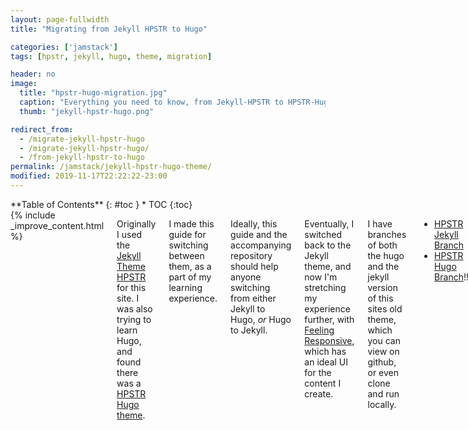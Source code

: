 ```yaml
---
layout: page-fullwidth
title: "Migrating from Jekyll HPSTR to Hugo"

categories: ['jamstack']
tags: [hpstr, jekyll, hugo, theme, migration]

header: no
image:
  title: "hpstr-hugo-migration.jpg"
  caption: "Everything you need to know, from Jekyll-HPSTR to HPSTR-Hugo"
  thumb: "jekyll-hpstr-hugo.png"

redirect_from:
  - /migrate-jekyll-hpstr-hugo
  - /migrate-jekyll-hpstr-hugo/
  - /from-jekyll-hpstr-to-hugo
permalink: /jamstack/jekyll-hpstr-hugo-theme/
modified: 2019-11-17T22:22:22-23:00
---
```

<div class="row">
<div class="medium-4 medium-push-8 columns" markdown="1">
<div class="panel radius" markdown="1">
**Table of Contents**
{: #toc }
*  TOC
{:toc}
</div>
</div><!-- /.medium-4.columns -->



<div class="medium-8 medium-pull-4 columns" markdown="1">
{% include _improve_content.html %}

Originally I used the [Jekyll Theme HPSTR](https://github.com/mmistakes/jekyll-theme-hpstr) for this site. I was also trying to learn Hugo, and found there was a [HPSTR Hugo theme](https://themes.gohugo.io/hpstr-hugo-theme/).

I made this guide for switching between them, as a part of my learning experience.

Ideally, this guide and the accompanying repository should help anyone switching from either Jekyll to Hugo, *or* Hugo to Jekyll.

Eventually, I switched back to the Jekyll theme, and now I'm stretching my experience further, with [Feeling Responsive](https://phlow.github.io/feeling-responsive/), which has an ideal UI for the content I create.

I have branches of both the hugo and the jekyll version of this sites old theme, which you can view on github, or even clone and run locally.

* [HPSTR Jekyll Branch](https://github.com/web-work-tools/web-work-tools.github.io/tree/hpstr-jekyll) 
* [HPSTR Hugo Branch](https://github.com/web-work-tools/web-work-tools.github.io/tree/test-hugo)!!


## HPSTR Jekyll vs Hugo 

First, I found which version of hugo it was built for, since its an old theme and won't run in the newest version. 

## Using different versions of Hugo:

* [Netlify Plus Hugo .20 and beyond](https://www.netlify.com/blog/2017/04/11/netlify-plus-hugo-0.20-and-beyond/)
  >Until yesterday, if you wanted to use a new version of Hugo on Netlify, you had two options. The first one was to wait for us to install it on our build servers and work around name collisions. Although it was not complicated, you can see by reading this blog post, it’s not very sustainable. The second option was to add the version of the Hugo binary you wanted to use to your repository. Since Hugo is a static binary, this is a very convenient solution if you want to manage it yourself.
  >
  >Starting today, if you want to use a specific new version of Hugo on Netlify, you only need to set the environment variable HUGO_VERSION with the version number you want to use. If it’s a valid release number, we’ll install it for you and use that version. You don’t have to wait for us, or manage binaries yourself. For example, if you want to use Hugo 0.20 right now, you can go to your site’s settings (Build and Deploy, Build Environment Variables section) and set HUGO_VERSION to 0.20 in your environment.

Basically, if you use netlify it will build with whatever version you tell it to. Otherwise you need to install specific versions locally. You can just drop the binary of the version you need in the root of that projects repository.

### Releases

* [mmistakes/hpstr-jekyll-theme](https://github.com/mmistakes/hpstr-jekyll-theme/releases)
* [dldx/hpstr-hugo-theme](https://github.com/dldx/hpstr-hugo-theme/releases)

It turns out that each version was released at the same time, and that they were built together from the very beginning! The final release was Sep 14, 2016. So I want a version of Hugo not too much newer then that.

## [v0.31.1](https://github.com/gohugoio/hugo/releases/tag/v0.31.1) -  Nov 27, 2017

I tested the theme on this version and it worked well, you may find a newer release will work, but I wouldn't bother, since any new features could break the theme. It's a year after HPSTR completed its development. I think we'll be good here, and I want to get to know Hugo better before changing things up too much.

The next major change introduces page bundles. I wouldn't be surprised if it has a problem with this theme.

## Test Install

* [web.archive.org - Installing Hugo - Dec, 2017](http://web.archive.org/web/20171209165059/http://gohugo.io/getting-started/installing)

Once it's installed, type I `hugo version` and read:

![](https://imgur.com/J2lnKkR.png)

perfect!!


## Clone the Hugo Theme.

With some pre-requisites out of the way, lets jump in at the first step in the theme setup:

* [Theme Setup - HPSTR Hugo](https://dldx.org/hpstr-hugo-theme/theme-setup/)


```
$ mkdir newProject
$ cd newProject
$ mkdir themes
$ cd themes
$ git clone https://github.com/dldx/hpstr-hugo-theme.git hpstr
```

and you will see `hpster` located in: `/web-work/themes/hpstr`.

## Example Site

Once you have the `newProject/themes/hpstr` you'll find the folder `exampleSite` in the `hpstr` directory. 


Just Copy the contents of `exampleSite` to the root of `newProject`, and test to see if it will run.

`$ hugo`

It should print something like this:

```
Started building sites ...
Built site for language en:
0 draft content
0 future content
0 expired content
10 pages created
0 non-page files copied
15 paginator pages created
9 tags created
0 categories created
total in 100 ms

```

Unless you get that print-out, don't bother changing your whole sites configuration just yet.

Make sure you placed the contents of `exampleSite` into the root of your project directory, and that your directories are structured properly.

If you did everything right and it still won't build, then I would shop around to different releases in that same time period to see if I could get one to work.

Just to be sure! I'll test the server, also, and see that I get a website.

`$ hugo server`

```
Started building sites ...
Built site for language en:
0 draft content
0 future content
0 expired content
10 pages created
0 non-page files copied
15 paginator pages created
9 tags created
0 categories created
total in 61 ms
Watching for changes in /newProject/ {data,content,static,themes}
```

Yay!!!


## Directory Structure HPSTR Jekyll vs Hugo

### [mmistakes.github.io/hpstr-jekyll-theme/theme-setup/](https://mmistakes.github.io/hpstr-jekyll-theme/theme-setup/)
![](https://imgur.com/EBIdUUo.png)

### [hpstr-hugo-theme/theme-setup](https://dldx.org/hpstr-hugo-theme/theme-setup/#setup:b8b08bb87737c3c5c8e714d4f8821e60)
![](https://imgur.com/nnI1lou.png)


## In with the new.

Now, it's simply moving over the content, and swapping out some frontmatter, and configuration formating.

## Content

>[Posts are stored in the content directory](https://dldx.org/hpstr-hugo-theme/theme-setup/#adding-new-content:b8b08bb87737c3c5c8e714d4f8821e60). By default, only content in the `content/posts` will show up in the `All Posts` section, however, you can link to other sections manually. For example, if you create a post at `gallery/photo1.md`, your post will appear both under the home page and under /gallery.


*In Hugo-HPSTR-Theme, it's all about your directory structure.*

![](https://imgur.com/0hsOjV7.png)

You'll notice that your root directory mirrors the themes directory structure, because the theme always keeps a backup file of everything necessary to function.

![](https://imgur.com/83WTq5g.png)


### archetypes/
I entered some tags and categories:

`web-work/themes/hpstr/archetypes/default.md`
```
+++
Description = ""
Tags = ["resources", "web-work"]
Categories = ["howto", "tools"]
menu = "main"
+++
```

## data/ 

**From YAML to TOML**

![](https://imgur.com/83WTq5g.png)


In the `theme` directory is a navigation.yml file, and even awhole `exampleSite` that we can copy over to our root data directory and customize. 

Be sure to change `title:` to `title =` and so forth.

```
[[links]]
title = "web-work.tools"
url = "/web-work.tools/"

[[links]]
title = "Services"
url = "/services/"

[[links]]
title = "Mostly Free SEO Tools"
url = "/seo-tools/"

[[links]]
title = "GitHub Pages Starter Pack"
url = "/github-pages-starter-pack/"

[[links]]
title = "Practical Public Key Crypto"
url = "/practical-public-key-crypto/"

[[links]]
title = "InfoMine"
url = "http://infominer.id/"
```


## Frontmatter


**The main differences**: 

* using `type` rather than `layout`
* using the frontmatter variable `date` to signify publication date, rather than hardcoding it into the title.

### HPSTR-Jekyll

```
---
layout: post
title: "Sample Code Post"
description: "Examples and code for various HPSTR functions."
tags: [samples, code, snippets]
comments: true
link: http://mademistakes.com  
image:
  thumb: /images/pgp-og.png
  feature: pgp-banner.png
  background: triangular.png
modified: 2019-05-30T13:15:59-23:00
permalink: /sample-code/
---
```

### HPSTR-Hugo

```
---
type: post
title: Sample Post
description: "Just about everything you'll need to style in the theme: headings, paragraphs, blockquotes, tables, code blocks, and more."
date: 2011-03-10

tags: [sample post]
image:
  feature: abstract-3.jpg
  credit: dargadgetz
  creditlink: http://www.dargadgetz.com/ios-7-abstract-wallpaper-pack-for-iphone-5-and-ipod-touch-retina/
---
```


## config.toml

Now we are getting places! Next step is to copy the `config.toml` from the root of our example site into the root of our repository. 


This is the final stretch, and we should be good to go 

```

baseurl = "https://web-work.tools"
languageCode = "en-gb"
title = "web-work.tools: Independent Web-Work and Skyscraper Publishing."
theme = "hpstr"
pluralizelisttitles = false
PygmentsCodeFences = true
Paginate = 5
disqusShortname = "hpstrhugo"
publishdir = "docs"
enableEmoji = true
[params]
	subtitle = "Digital Tools for a Digital Transformation."
	[params.author]
		name = "⧉ Infominer"
		avatar = "/images/info-id.png"
		bio = "Full-Time Crypto-Curation and Histories ⧉ #Bitcoin #Blockchain #DecentralizedID ⧉ Research, Publishing, #WebWork #Indieweb ⧉"
		github = "webwork-tools/webwork-tools.github.io"
	[params.image]
	  feature = "/images/web-work-tools.png"



```
* [Configuring Hugo](http://web.archive.org/web/20161110120102/http://gohugo.io/overview/configuration)

>`publishdir = "docs"`

By setting this in our config.toml, we will be able to ask github pages to publish from the docs folder.

## Redirects

One thing that's important to note, if you are switching from Jekyll HPSTR to HPSTR Hugo with me. HPSTR Hugo makes all your posts live in the `/posts/` directory.

If you used to let your blog live at the root of the site, like me, then add aliases, which are how Hugo does redirects.

* [Content Manegement - Aliases](https://gohugo.io/content-management/urls/#aliases)

```
aliases:
  - /title-goes-here/
  - /other-title-too/
```

## One last thing!

It seems like you need to type `hugo` to publish to the docs directory, because `hugo server` doesn't do both, it only does the webserving.. I don't really understand, but that seems to be the case.

## Use a linebreak before each list!

## Twitter Cards

For twitter cards, I use the [minimal-mistakes - _includes/seo.html](https://github.com/mmistakes/minimal-mistakes/blob/master/_includes/seo.html) as a reference for up to date syntax, and update the code that generates it wherever I need (or simply drop it in the includes of jekyll themes).

![](https://imgur.com/e6egggQ.png)


## Test Branches

I've switched over to the Indieweb Hugo Theme, Indigo, a testament to how easy it is, here on Hugo.
* [webwork-tools.github.io/tree/test-hugo](https://github.com/webwork-tools/webwork-tools.github.io/tree/test-hugo)
* [webwork-tools.github.io/tree/hpster-jekyll](https://github.com/webwork-tools/webwork-tools.github.io/tree/hpster-jekyll)
* [AngeloStravrow/indigo](https://github.com/AngeloStavrow/indigo)


## Resources

* [web.archive.org - Installing Hugo - Dec, 2017](http://web.archive.org/web/20171209165059/http://gohugo.io/getting-started/installing)
* [web.archive.org - Using Hugo - Dec,2017](http://web.archive.org/web/20171211175036/http://gohugo.io/getting-started/usage)
* [Creating a Test Branch and Merging changes back to Master](https://web-work.tools/posts/branches-git/)
* [Goodbye Jekyll - Hello Hugo](https://www.jvt.me/posts/2019/01/04/goodbye-jekyll-hello-hugo/)

## Other Hugo Themes

* [/EmielH/tale-hugo](https://github.com/EmielH/tale-hugo)

## Over the Rainbow
* [Blogging with Org-Mode and Hugo](http://masayk.github.io/tech/hugo/)

## Related Posts

* [Hugo Starter Kit](https://web-work.tools/hugo-starter-kit/)
* [Learn HTML CSS and Associated Markup Languages](https://web-work.tools/learn-html-css/)
* [Content Creation](https://web-work.tools/content-creation/)
* [GitHub Pages Extended Resources](https://web-work.tools/github-pages-extended-resources/)
* [Static Site Generators](https://web-work.tools/static-site-generators/)
* [Command Line - Git - SSH - BASH](https://web-work.tools/command-line-git-ssh/)